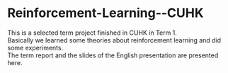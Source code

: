# Reinforcement-Learning--CUHK
This is a selected term project finished in CUHK in Term 1. <br>
Basically we learned some theories about reinforcement learning and did some experiments. <br>
The term report and the slides of the English presentation are presented here. <br>
